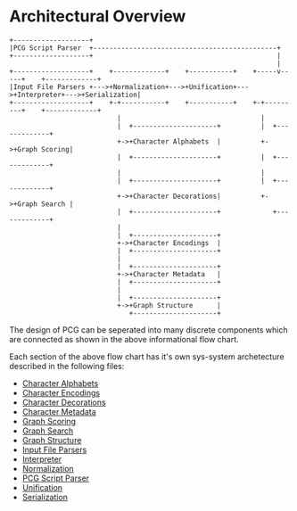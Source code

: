 # Architectural Overview

```
+-------------------+
|PCG Script Parser  +----------------------------------------------+
+-------------------+                                              |
                                                                   |
+-------------------+    +-------------+    +-----------+    +-----v-----+    +-------------+
|Input File Parsers +--->+Normalization+--->+Unification+--->+Interpreter+--->+Serialization|
+-------------------+    +-+-----------+    +-----------+    +-+---------+    +-------------+
                           |                                   |
                           |  +---------------------+          |  +-------------+
                           +->+Character Alphabets  |          +->+Graph Scoring|
                           |  +---------------------+          |  +-------------+
                           |                                   |
                           |  +---------------------+          |  +-------------+
                           +->+Character Decorations|          +->+Graph Search |
                           |  +---------------------+             +-------------+
                           |
                           |  +---------------------+
                           +->+Character Encodings  |
                           |  +---------------------+
                           |
                           |  +---------------------+
                           +->+Character Metadata   |
                           |  +---------------------+
                           |
                           |  +---------------------+
                           +->+Graph Structure      |
                              +---------------------+
```

The design of PCG can be seperated into many discrete components which are connected as shown in the above informational flow chart.

Each section of the above flow chart has it's own sys-system archetecture described in the following files:

 * [Character Alphabets  ](https://github.com/amnh/PCG/blob/master/doc/architecture/Character-Alphabets.md)
 * [Character Encodings  ](https://github.com/amnh/PCG/blob/master/doc/architecture/Character-Encodings.md)
 * [Character Decorations](https://github.com/amnh/PCG/blob/master/doc/architecture/Character-Decorations.md)
 * [Character Metadata   ](https://github.com/amnh/PCG/blob/master/doc/architecture/Character-Metadata.md)
 * [Graph Scoring        ](https://github.com/amnh/PCG/blob/master/doc/architecture/Graph-Scoring.md)
 * [Graph Search         ](https://github.com/amnh/PCG/blob/master/doc/architecture/Graph-Search.md)
 * [Graph Structure      ](https://github.com/amnh/PCG/blob/master/doc/architecture/Graph-Structure.md)
 * [Input File Parsers   ](https://github.com/amnh/PCG/blob/master/doc/architecture/Input-File-Parsers.md)
 * [Interpreter          ](https://github.com/amnh/PCG/blob/master/doc/architecture/Interpreter.md)
 * [Normalization        ](https://github.com/amnh/PCG/blob/master/doc/architecture/Normalization.md)
 * [PCG Script Parser    ](https://github.com/amnh/PCG/blob/master/doc/architecture/PCG-Script-Parser.md)
 * [Unification          ](https://github.com/amnh/PCG/blob/master/doc/architecture/Unification.md)
 * [Serialization        ](https://github.com/amnh/PCG/blob/master/doc/architecture/Serialization.md)
